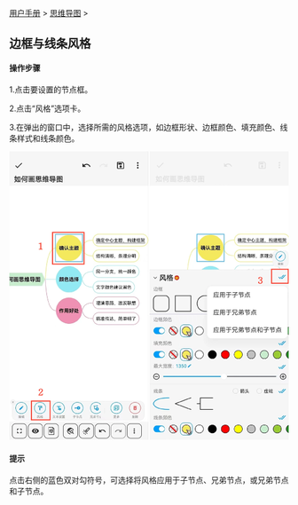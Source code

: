 [用户手册](/dragonnest/drawnote/manual) > [思维导图](/dragonnest/drawnote/manual/mind_mapping) >

边框与线条风格
---
#### 操作步骤

1.点击要设置的节点框。

2.点击“风格”选项卡。

3.在弹出的窗口中，选择所需的风格选项，如边框形状、边框颜色、填充颜色、线条样式和线条颜色。

![](imgs/border_and_line_style1.png)

#### 提示

点击右侧的蓝色双对勾符号，可选择将风格应用于子节点、兄弟节点，或兄弟节点和子节点。
